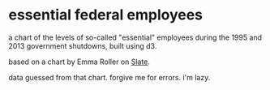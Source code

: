 essential federal employees
===========================

a chart of the levels of so-called "essential" employees during
the 1995 and 2013 government shutdowns, built using d3.

based on a chart by Emma Roller on [Slate](http://www.slate.com/blogs/weigel/2013/09/30/percent_of_essential_federal_employees_in_1996_vs_2013.html).

data guessed from that chart.  forgive me for errors.  i'm lazy.
